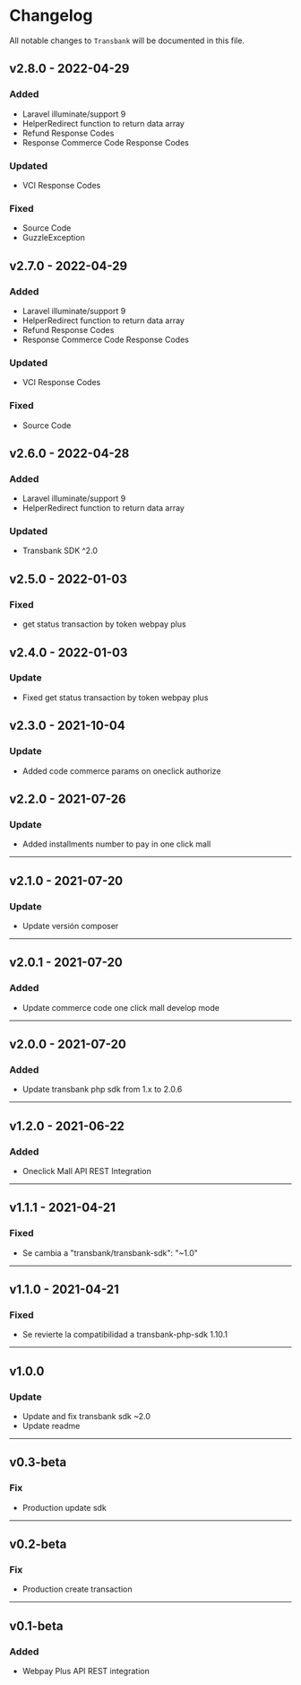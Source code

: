 # Changelog

All notable changes to `Transbank` will be documented in this file.

## v2.8.0 - 2022-04-29

### Added

- Laravel illuminate/support 9
- HelperRedirect function to return data array
- Refund Response Codes
- Response Commerce Code Response Codes

### Updated

- VCI Response Codes

### Fixed

- Source Code
- GuzzleException

## v2.7.0 - 2022-04-29

### Added

- Laravel illuminate/support 9
- HelperRedirect function to return data array
- Refund Response Codes
- Response Commerce Code Response Codes

### Updated

- VCI Response Codes

### Fixed

- Source Code

## v2.6.0 - 2022-04-28

### Added

- Laravel illuminate/support 9
- HelperRedirect function to return data array

### Updated

- Transbank SDK ^2.0

## v2.5.0 - 2022-01-03

### Fixed

- get status transaction by token webpay plus

## v2.4.0 - 2022-01-03

### Update

- Fixed get status transaction by token webpay plus

## v2.3.0 - 2021-10-04

### Update

- Added code commerce params on oneclick authorize

## v2.2.0 - 2021-07-26

### Update

- Added installments number to pay in one click mall

---

## v2.1.0 - 2021-07-20

### Update

- Update versión composer

---

## v2.0.1 - 2021-07-20

### Added

- Update commerce code one click mall develop mode

---

## v2.0.0 - 2021-07-20

### Added

- Update transbank php sdk from 1.x to 2.0.6

---

## v1.2.0 - 2021-06-22

### Added

- Oneclick Mall API REST Integration

---

## v1.1.1 - 2021-04-21

### Fixed

- Se cambia a "transbank/transbank-sdk": "~1.0"

---

## v1.1.0 - 2021-04-21

### Fixed

- Se revierte la compatibilidad a transbank-php-sdk 1.10.1

---

## v1.0.0

### Update

- Update and fix transbank sdk ~2.0
- Update readme

---

## v0.3-beta

### Fix

- Production update sdk

---

## v0.2-beta

### Fix

- Production create transaction

---

## v0.1-beta

### Added

- Webpay Plus API REST integration


